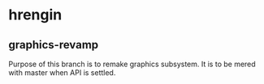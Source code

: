 hrengin
=======

## graphics-revamp
Purpose of this branch is to remake graphics subsystem. It is to be mered with master when API is settled.
